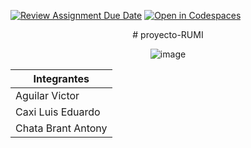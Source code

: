 [![Review Assignment Due Date](https://classroom.github.com/assets/deadline-readme-button-22041afd0340ce965d47ae6ef1cefeee28c7c493a6346c4f15d667ab976d596c.svg)](https://classroom.github.com/a/OT8lK55O)
[![Open in Codespaces](https://classroom.github.com/assets/launch-codespace-2972f46106e565e64193e422d61a12cf1da4916b45550586e14ef0a7c637dd04.svg)](https://classroom.github.com/open-in-codespaces?assignment_repo_id=15604050)


<div align="center">
# proyecto-RUMI
  
![image](https://github.com/user-attachments/assets/2f5eb2d2-d671-49f3-8fd3-7c1416f8fcb3)
  
| Integrantes          |
|----------------------|
| Aguilar Victor       |
| Caxi Luis Eduardo    |
| Chata Brant Antony   |

</div>

